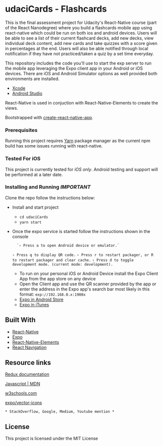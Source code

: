 # udaciCards - Flashcards

This is the final assessment project for Udacity's React-Native course (part of the React Nanodegree) where you build a flashcards mobile app using react-native which could be run on both ios and android devices. Users will be able to see a list of their current flashcard decks, add new decks, view individual deck content, add new cards and take quizzes with a score given in percentages at the end. Users will also be able notified through local notification if they have not practiced/taken a quiz by a set time everyday.

This repository includes the code you'll use to start the exp server to run the mobile app leveraging the Expo client app in your Android or iOS devices. There are iOS and Android Simulator options as well provided both environments are installed.

 * [Xcode](https://developer.apple.com/xcode/downloads/)
 * [Android Studio](https://developer.android.com/studio/index.html)

React-Native is used in conjuction with React-Native-Elements to create the views.

Bootstrapped with [create-react-native-app](https://facebook.github.io/react-native/docs/getting-started.html).


### Prerequisites

Running this project requires [Yarn](https://yarnpkg.com/en/docs/install) package manager as the current npm build has some issues running with react-native.

### Tested For iOS

This project is currently tested for *iOS only*. Android testing and support will be performed at a later date.


### Installing and Running *IMPORTANT*

Clone the repo follow the instructions below:

* Install and start project
    - `cd udaciCards`
    - `yarn start`
* Once the expo service is started follow the instructions shown in the console

		`› Press a to open Android device or emulator.`
    `› Press q to display QR code.`
    `› Press r to restart packager, or R to restart packager and clear cache.`
    `› Press d to toggle development mode. (current mode: development).`
    - To run on your personal iOS or Android Device install the Expo Client App from the app store on any device
    - Open the Client app and use the QR scanner provided by the app or enter the address in the Expo app's search bar most likely in this format: `exp://192.168.0.x:1900x`

    * [Expo in Android Store](https://play.google.com/store/apps/details?id=host.exp.exponent&hl=en)
    * [Expo in iTunes](https://itunes.apple.com/us/app/expo-client/id982107779?mt=8)


## Built With

* [React-Native](https://facebook.github.io/react-native/)
* [Expo](https://docs.expo.io/versions/latest/index.html)
* [React-Native-Elements](https://react-native-training.github.io/react-native-elements/)
* [React Navigation](https://reactnavigation.org/)


## Resource links

[Redux documentation](http://redux.js.org/)

[Javascript | MDN](https://developer.mozilla.org/en-US/docs/Web/JavaScript/Reference)

[w3schools.com](https://www.w3schools.com)

[expo/vector-icons](https://expo.github.io/vector-icons/)

	* StackOverflow, Google, Medium, Youtube mention *



## License

This project is licensed under the MIT License